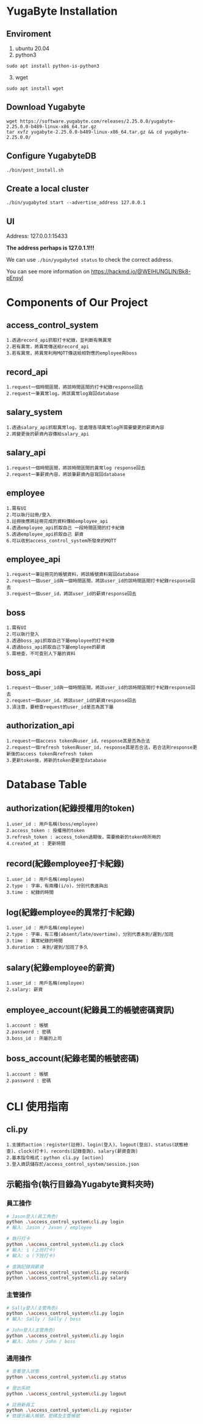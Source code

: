 # YugaByte Installation
## Enviroment
1. ubuntu 20.04
2. python3
```
sudo apt install python-is-python3
```

3. wget
```
sudo apt install wget
```

## Download Yugabyte
```
wget https://software.yugabyte.com/releases/2.25.0.0/yugabyte-2.25.0.0-b489-linux-x86_64.tar.gz
tar xvfz yugabyte-2.25.0.0-b489-linux-x86_64.tar.gz && cd yugabyte-2.25.0.0/
```

## Configure YugabyteDB
```
./bin/post_install.sh
```


## Create a local cluster
```
./bin/yugabyted start --advertise_address 127.0.0.1
```

## UI
Address: 127.0.0.1:15433

**The address perhaps is 127.0.1.1!!!**

We can use
`./bin/yugabyted status`
to check the correct address.

You can see more information on https://hackmd.io/@WEIHUNGLIN/Bk8-pEnsyl

# Components of Our Project
## access_control_system
	1.透過record_api抓取打卡紀錄，並判斷有無異常
	2.若有異常，將異常傳送給record_api
	3.若有異常，將異常利用MQTT傳送給相對應的employee與boss
## record_api
	1.request一個時間區間，將該時間區間的打卡紀錄response回去
	2.request一筆異常log，將該異常log寫回database
## salary_system
	1.透過salary_api抓取異常log，並處理各項異常log所需要變更的薪資內容
	2.將變更後的薪資內容傳給salary_api
## salary_api
	1.request一個時間區間，將該時間區間的異常log response回去
	2.request一筆薪資內容，將該筆薪資內容寫回database
## employee
	1.需有UI
	2.可以執行註冊/登入
	3.註冊後應將註冊完成的資料傳給employee_api
	4.透過employee_api抓取自己 一段時間區間的打卡紀錄
	5.透過employee_api抓取自己 薪資
	6.可以收到access_control_system所發來的MQTT
## employee_api
	1.request一筆註冊完的帳號資料，將該帳號資料寫回database
	2.request一個user_id與一個時間區間，將該user_id的該時間區間打卡紀錄response回去
	3.request一個user_id，將該user_id的薪資response回去
## boss
	1.需有UI
	2.可以執行登入
	3.透過boss_api抓取自己下屬employee的打卡紀錄
	4.透過boss_api抓取自己下屬employee的薪資
	5.需檢查，不可查別人下屬的資料
## boss_api
	1.request一個user_id與一個時間區間，將該user_id的該時間區間打卡紀錄response回去
	2.request一個user_id，將該user_id的薪資response回去
	3.須注意，要檢查request的user_id是否為其下屬
## authorization_api
	1.request一個access token與user_id，response其是否為合法
	2.request一個refresh token與user_id，response其是否合法，若合法則response更新後的access token與refresh token
	3.更新token後，將新的token更新至database


# Database Table
## authorization(紀錄授權用的token)
	1.user_id : 用戶名稱(boss/employee)
	2.access_token : 授權用的token
	3.refresh_token : access_token過期後，需要換新的token時所用的
	4.created_at : 更新時間
## record(紀錄employee打卡紀錄)
	1.user_id : 用戶名稱(employee)
	2.type : 字串，有兩種(i/o)，分別代表進與出
	3.time : 紀錄的時間
## log(紀錄employee的異常打卡紀錄)
	1.user_id : 用戶名稱(employee)
	2.type : 字串，有三種(absent/late/overtime)，分別代表未到/遲到/加班
	3.time : 異常紀錄的時間
	3.duration : 未到/遲到/加班了多久
## salary(紀錄employee的薪資)
	1.user_id : 用戶名稱(employee)
	2.salary: 薪資
## employee_account(紀錄員工的帳號密碼資訊)
	1.account : 帳號
	2.password : 密碼
	3.boss_id : 所屬的上司
## boss_account(紀錄老闆的帳號密碼)
	1.account : 帳號
	2.password : 密碼

# CLI 使用指南
## cli.py
	1.支援的action：register(註冊)、login(登入)、logout(登出)、status(狀態檢查)、clock(打卡)、records(記錄查詢)、salary(薪資查詢)
	2.基本指令格式：python cli.py [action]
	3.登入資訊儲存於/access_control_system/session.json

## 示範指令(執行目錄為Yugabyte資料夾時)
### 員工操作
```bash
# Jason登入(員工角色)
python .\access_control_system\cli.py login
# 輸入: Jason / Jason / employee

# 執行打卡
python .\access_control_system\cli.py clock
# 輸入: i (上班打卡)
# 輸入: o (下班打卡)

# 查詢記錄與薪資
python .\access_control_system\cli.py records
python .\access_control_system\cli.py salary
```

### 主管操作
```bash
# Sally登入(主管角色)
python .\access_control_system\cli.py login
# 輸入: Sally / Sally / boss

# John登入(主管角色)
python .\access_control_system\cli.py login
# 輸入: John / John / boss
```

### 通用操作
```bash
# 查看登入狀態
python .\access_control_system\cli.py status

# 登出系統
python .\access_control_system\cli.py logout

# 註冊新員工
python .\access_control_system\cli.py register
# 依提示輸入帳號、密碼及主管帳號
```
















 
